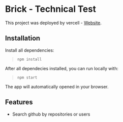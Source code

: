 # Brick - Technical Test

This project was deployed by vercell - [Website](https://github-searcher-rafi-p.vercel.app/).

## Installation

Install all dependencies:

> `npm install`

After all dependecies installed, you can run locally with:

> `npm start`

The app will automatically opened in your browser.

## Features

* Search github by repositories or users
